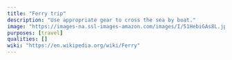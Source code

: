 ```yaml
---
title: "Ferry trip"
description: "Use appropriate gear to cross the sea by boat."
image: "https://images-na.ssl-images-amazon.com/images/I/51HebiGAs8L.jpg"
purposes: [travel]
qualities: []
wiki: "https://en.wikipedia.org/wiki/Ferry"
---
```


